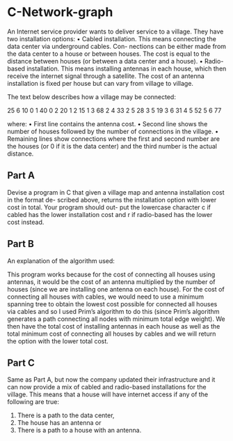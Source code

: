 # C-Network-graph

An Internet service provider wants to deliver service to a village. They have two installation
options:
• Cabled installation. This means connecting the data center via underground cables. Con-
nections can be either made from the data center to a house or between houses. The cost is
equal to the distance between houses (or between a data center and a house).
• Radio-based installation. This means installing antennas in each house, which then receive
the internet signal through a satellite. The cost of an antenna installation is fixed per house
but can vary from village to village.

The text below describes how a village may be connected:

25
6 10
0 1 40
0 2 20
1 2 15
1 3 68
2 4 33
2 5 28
3 5 19
3 6 31
4 5 52
5 6 77

where:
• First line contains the antenna cost.
• Second line shows the number of houses followed by the number of connections in the
village.
• Remaining lines show connections where the first and second number are the houses (or 0 if
it is the data center) and the third number is the actual distance.

## Part A
Devise a program in C that given a village map and antenna installation cost in the format de-
scribed above, returns the installation option with lower cost in total. Your program should out-
put the lowercase character c if cabled has the lower installation cost and r if radio-based has the
lower cost instead.

## Part B
An explanation of the algorithm used:

This program works because for the cost of connecting all houses using antennas, it would be the
cost of an antenna multiplied by the number of houses (since we are installing one antenna on each
house). For the cost of connecting all houses with cables, we would need to use a minimum
spanning tree to obtain the lowest cost possible for connected all houses via cables and so I used
Prim’s algorithm to do this (since Prim’s algorithm generates a path connecting all nodes with
minimum total edge weight). We then have the total cost of installing antennas in each house as
well as the total minimum cost of connecting all houses by cables and we will return the option with
the lower total cost.

## Part C
Same as Part A, but now the company updated their infrastructure and it can now provide a mix
of cabled and radio-based installations for the village. This means that a house will have internet
access if any of the following are true:
1. There is a path to the data center,
2. The house has an antenna or
3. There is a path to a house with an antenna.
